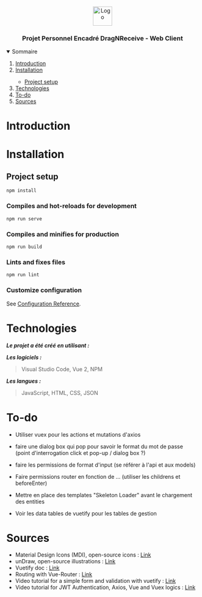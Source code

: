 <br />
<p align="center">
    <img src="https://www.promeo-formation.fr/themes/custom/promeo/img/logos/logo_promeo_white.svg" alt="Logo" height="50px"><br>
    <h3 align="center">Projet Personnel Encadré DragNReceive - Web Client </h3>
        
<details open="open">
  <summary>Sommaire</summary>
  <ol>
    <li>
      <a href="#Introduction">Introduction</a>
    </li>
    <li>
      <a href="#Installation">Installation</a>
    </li>
    <ul>
        <li>
            <a href="#Project-setup">Project setup</a>
        </li>
    </ul>
    <li>
      <a href="#Technologies">Technologies</a>
    </li>
    <li>
      <a href="#To-do">To-do</a>
    </li>
    <li>
      <a href="#Sources">Sources</a>
    </li>
</details> 
    
# Introduction
    


# Installation

## Project setup
```
npm install
```

### Compiles and hot-reloads for development
```
npm run serve
```

### Compiles and minifies for production
```
npm run build
```

### Lints and fixes files
```
npm run lint
```

### Customize configuration
See [Configuration Reference](https://cli.vuejs.org/config/).
    
# Technologies

***Le projet a été créé en utilisant :***

***Les logiciels :***

> Visual Studio Code,
> Vue 2,
> NPM

***Les langues :***

> JavaScript,
> HTML,
> CSS,
> JSON

# To-do

- Utiliser vuex pour les actions et mutations d'axios

- faire une dialog box qui pop pour savoir le format du mot de passe (point d'interrogation click et pop-up / dialog box ?)
- faire les permissions de format d'input (se référer à l'api et aux models)

- Faire permissions router en fonction de ... (utiliser les childrens et beforeEnter)

- Mettre en place des templates "Skeleton Loader" avant le chargement des entities
- Voir les data tables de vuetify pour les tables de gestion

# Sources

- Material Design Icons (MDI), open-source icons : [Link](https://materialdesignicons.com/)
- unDraw, open-source illustrations : [Link](https://undraw.co/illustrations)
- Vuetify doc : [Link](https://https://vuetifyjs.com/en/)
- Routing with Vue-Router : [Link](https://www.vuemastery.com/blog/vue-router-a-tutorial-for-vue-3/)
- Video tutorial for a simple form and validation with vuetify : [Link](https://youtu.be/ryndQPFt4w0)
- Video tutorial for JWT Authentication, Axios, Vue and Vuex logics : [Link](https://youtu.be/uqpM7WVTKI4)
